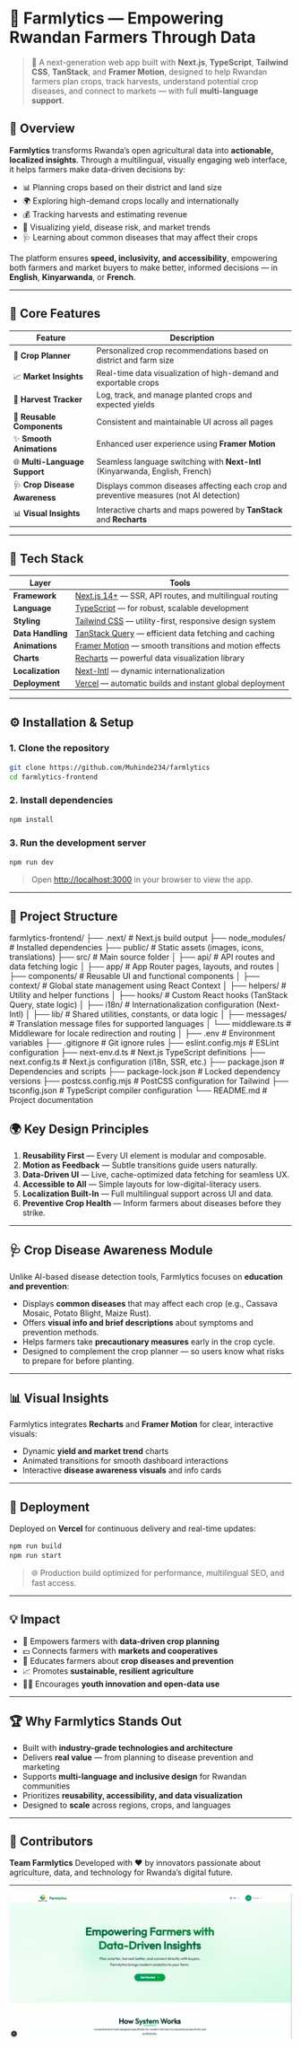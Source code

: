 

# 🌾 **Farmlytics — Empowering Rwandan Farmers Through Data**

> 🚀 A next-generation web app built with **Next.js**, **TypeScript**, **Tailwind CSS**, **TanStack**, and **Framer Motion**, designed to help Rwandan farmers plan crops, track harvests, understand potential crop diseases, and connect to markets — with full **multi-language support**.


## 🌟 **Overview**

**Farmlytics** transforms Rwanda’s open agricultural data into **actionable, localized insights**.
Through a multilingual, visually engaging web interface, it helps farmers make data-driven decisions by:

* 📊 Planning crops based on their district and land size
* 🌍 Exploring high-demand crops locally and internationally
* 💰 Tracking harvests and estimating revenue
* 🧭 Visualizing yield, disease risk, and market trends
* 🩺 Learning about common diseases that may affect their crops

The platform ensures **speed, inclusivity, and accessibility**, empowering both farmers and market buyers to make better, informed decisions — in **English**, **Kinyarwanda**, or **French**.

---

## 🧠 **Core Features**

| Feature                       | Description                                                                             |
| ----------------------------- | --------------------------------------------------------------------------------------- |
| 🌱 **Crop Planner**           | Personalized crop recommendations based on district and farm size                       |
| 📈 **Market Insights**        | Real-time data visualization of high-demand and exportable crops                        |
| 📅 **Harvest Tracker**        | Log, track, and manage planted crops and expected yields                                |
| 🧩 **Reusable Components**    | Consistent and maintainable UI across all pages                                         |
| ✨ **Smooth Animations**       | Enhanced user experience using **Framer Motion**                                        |
| 🌐 **Multi-Language Support** | Seamless language switching with **Next-Intl** (Kinyarwanda, English, French)           |
| 🩺 **Crop Disease Awareness** | Displays common diseases affecting each crop and preventive measures (not AI detection) |
| 📊 **Visual Insights**        | Interactive charts and maps powered by **TanStack** and **Recharts**                    |

---

## 🧰 **Tech Stack**

| Layer             | Tools                                                                                     |
| ----------------- | ----------------------------------------------------------------------------------------- |
| **Framework**     | [Next.js 14+](https://nextjs.org/) — SSR, API routes, and multilingual routing            |
| **Language**      | [TypeScript](https://www.typescriptlang.org/) — for robust, scalable development          |
| **Styling**       | [Tailwind CSS](https://tailwindcss.com/) — utility-first, responsive design system        |
| **Data Handling** | [TanStack Query](https://tanstack.com/query/latest) — efficient data fetching and caching |
| **Animations**    | [Framer Motion](https://www.framer.com/motion/) — smooth transitions and motion effects   |
| **Charts**        | [Recharts](https://recharts.org/en-US) — powerful data visualization library              |
| **Localization**  | [Next-Intl](https://next-intl-docs.vercel.app/) — dynamic internationalization            |
| **Deployment**    | [Vercel](https://vercel.com/) — automatic builds and instant global deployment            |

---

## ⚙️ **Installation & Setup**

### 1. Clone the repository

```bash
git clone https://github.com/Muhinde234/farmlytics
cd farmlytics-frontend
```

### 2. Install dependencies

```bash
npm install
```

### 3. Run the development server

```bash
npm run dev
```

> Open [http://localhost:3000](http://localhost:3000) in your browser to view the app.

---

## 🧩 **Project Structure**
farmlytics-frontend/
├── .next/                    # Next.js build output
├── node_modules/             # Installed dependencies
├── public/                   # Static assets (images, icons, translations)
├── src/                      # Main source folder
│   ├── api/                  # API routes and data fetching logic
│   ├── app/                  # App Router pages, layouts, and routes
│   ├── components/           # Reusable UI and functional components
│   ├── context/              # Global state management using React Context
│   ├── helpers/              # Utility and helper functions
│   ├── hooks/                # Custom React hooks (TanStack Query, state logic)
│   ├── i18n/                 # Internationalization configuration (Next-Intl)
│   ├── lib/                  # Shared utilities, constants, or data logic
│   ├── messages/             # Translation message files for supported languages
│   └── middleware.ts         # Middleware for locale redirection and routing
│
├── .env                      # Environment variables
├── .gitignore                # Git ignore rules
├── eslint.config.mjs         # ESLint configuration
├── next-env.d.ts             # Next.js TypeScript definitions
├── next.config.ts            # Next.js configuration (i18n, SSR, etc.)
├── package.json              # Dependencies and scripts
├── package-lock.json         # Locked dependency versions
├── postcss.config.mjs        # PostCSS configuration for Tailwind
├── tsconfig.json             # TypeScript compiler configuration
└── README.md                 # Project documentation


## 🌍 **Key Design Principles**

1. **Reusability First** — Every UI element is modular and composable.
2. **Motion as Feedback** — Subtle transitions guide users naturally.
3. **Data-Driven UI** — Live, cache-optimized data fetching for seamless UX.
4. **Accessible to All** — Simple layouts for low-digital-literacy users.
5. **Localization Built-In** — Full multilingual support across UI and data.
6. **Preventive Crop Health** — Inform farmers about diseases before they strike.

---

## 🩺 **Crop Disease Awareness Module**

Unlike AI-based disease detection tools, Farmlytics focuses on **education and prevention**:

* Displays **common diseases** that may affect each crop (e.g., Cassava Mosaic, Potato Blight, Maize Rust).
* Offers **visual info and brief descriptions** about symptoms and prevention methods.
* Helps farmers take **precautionary measures** early in the crop cycle.
* Designed to complement the crop planner — so users know what risks to prepare for before planting.

---

## 📊 **Visual Insights**

Farmlytics integrates **Recharts** and **Framer Motion** for clear, interactive visuals:

* Dynamic **yield and market trend** charts
* Animated transitions for smooth dashboard interactions
* Interactive **disease awareness visuals** and info cards

---

## 🚀 **Deployment**

Deployed on **Vercel** for continuous delivery and real-time updates:

```bash
npm run build
npm run start
```

> 🌐 Production build optimized for performance, multilingual SEO, and fast access.

---

## 💡 **Impact**

* 🌾 Empowers farmers with **data-driven crop planning**
* 💵 Connects farmers with **markets and cooperatives**
* 🧬 Educates farmers about **crop diseases and prevention**
* 📈 Promotes **sustainable, resilient agriculture**
* 🧑‍💻 Encourages **youth innovation and open-data use**

---

## 🏆 **Why Farmlytics Stands Out**

* Built with **industry-grade technologies and architecture**
* Delivers **real value** — from planning to disease prevention and marketing
* Supports **multi-language and inclusive design** for Rwandan communities
* Prioritizes **reusability, accessibility, and data visualization**
* Designed to **scale** across regions, crops, and languages

---

## 🤝 **Contributors**

**Team Farmlytics**
Developed with ❤️ by innovators passionate about agriculture, data, and technology for Rwanda’s digital future.

---
![alt text](image.png)

